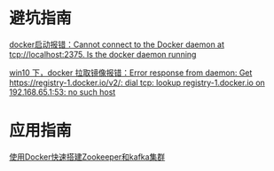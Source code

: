 # 避坑指南

[docker启动报错：Cannot connect to the Docker daemon at tcp://localhost:2375. Is the docker daemon running](https://blog.csdn.net/u013714073/article/details/88737441)

[win10 下，docker 拉取镜像报错：Error response from daemon: Get https://registry-1.docker.io/v2/: dial tcp: lookup registry-1.docker.io on 192.168.65.1:53: no such host](https://learnku.com/docker/tweets/34576)


# 应用指南

[使用Docker快速搭建Zookeeper和kafka集群](https://blog.51cto.com/shaozhipeng/2333152)
